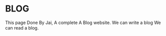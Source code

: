 # BLOG
This page Done By Jai,
      A complete A Blog website.
We can write a blog We can read a blog.